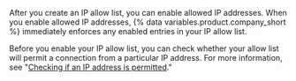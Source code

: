 After you create an IP allow list, you can enable allowed IP addresses. When you enable allowed IP addresses, {% data variables.product.company_short %} immediately enforces any enabled entries in your IP allow list.

Before you enable your IP allow list, you can check whether your allow list will permit a connection from a particular IP address. For more information, see "[Checking if an IP address is permitted](#checking-if-an-ip-address-is-permitted)."
